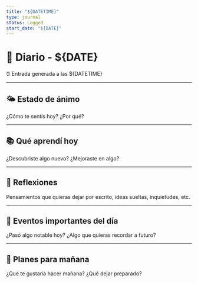 ```yaml
---
title: "${DATETIME}"
type: journal
status: Logged
start_date: "${DATE}"
---
```


# 📝 Diario - ${DATE}

⏰ Entrada generada a las ${DATETIME}

---

## 🌤 Estado de ánimo

¿Cómo te sentís hoy? ¿Por qué?

---

## 📚 Qué aprendí hoy

¿Descubriste algo nuevo? ¿Mejoraste en algo?

---

## 💭 Reflexiones

Pensamientos que quieras dejar por escrito, ideas sueltas, inquietudes, etc.

---

## 📆 Eventos importantes del día

¿Pasó algo notable hoy? ¿Algo que quieras recordar a futuro?

---

## 🔮 Planes para mañana

¿Qué te gustaría hacer mañana? ¿Qué dejar preparado?


